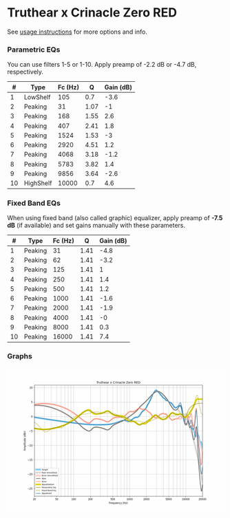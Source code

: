 # Truthear x Crinacle Zero RED
See [usage instructions](https://github.com/jaakkopasanen/AutoEq#usage) for more options and info.

### Parametric EQs
You can use filters 1-5 or 1-10. Apply preamp of -2.2 dB or -4.7 dB, respectively.

|   # | Type      |   Fc (Hz) |    Q |   Gain (dB) |
|-----|-----------|-----------|------|-------------|
|   1 | LowShelf  |       105 | 0.7  |        -3.6 |
|   2 | Peaking   |        31 | 1.07 |        -1   |
|   3 | Peaking   |       168 | 1.55 |         2.6 |
|   4 | Peaking   |       407 | 2.41 |         1.8 |
|   5 | Peaking   |      1524 | 1.53 |        -3   |
|   6 | Peaking   |      2920 | 4.51 |         1.2 |
|   7 | Peaking   |      4068 | 3.18 |        -1.2 |
|   8 | Peaking   |      5783 | 3.82 |         1.4 |
|   9 | Peaking   |      9856 | 3.64 |        -2.6 |
|  10 | HighShelf |     10000 | 0.7  |         4.6 |

### Fixed Band EQs
When using fixed band (also called graphic) equalizer, apply preamp of **-7.5 dB** (if available) and set gains manually with these parameters.

|   # | Type    |   Fc (Hz) |    Q |   Gain (dB) |
|-----|---------|-----------|------|-------------|
|   1 | Peaking |        31 | 1.41 |        -4.8 |
|   2 | Peaking |        62 | 1.41 |        -3.2 |
|   3 | Peaking |       125 | 1.41 |         1   |
|   4 | Peaking |       250 | 1.41 |         1.4 |
|   5 | Peaking |       500 | 1.41 |         1.2 |
|   6 | Peaking |      1000 | 1.41 |        -1.6 |
|   7 | Peaking |      2000 | 1.41 |        -1.9 |
|   8 | Peaking |      4000 | 1.41 |        -0   |
|   9 | Peaking |      8000 | 1.41 |         0.3 |
|  10 | Peaking |     16000 | 1.41 |         7.4 |

### Graphs
![](./Truthear%20x%20Crinacle%20Zero%20RED.png)
